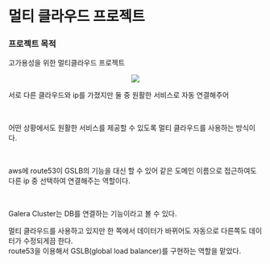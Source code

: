 # 멀티 클라우드 프로젝트

### 프로젝트 목적
고가용성을 위한 멀티클라우드 프로젝트
<p align="center">
  <img src="https://github.com/rubyjane16/GSLB/assets/89911621/e518a1e8-1269-4f1b-9126-ea1802b19d00">
</p>
<p>

 서로 다른 클라우드와 ip를 가졌지만 둘 중 원활한 서비스로 자동 연결해주어 

<br>

어떤 상황에서도 원활한 서비스를 제공할 수 있도록 멀티 클라우드를 사용하는 방식이다. 

<br>

aws에 route53이 GSLB의 기능을 대신 할 수 있어 같은 도메인 이름으로 접근하여도 다른 ip 중 선택하여 연결해주는 역할이다.

<br>

Galera Cluster는 DB를 연결하는 기능이라고 볼 수 있다.
<br>

멀티 클라우드를 사용하고 있지만 한 쪽에서 데이터가 바뀌어도 자동으로 다른쪽도 데이터가 수정되게끔 한다. 
<br>
route53을 이용해서 GSLB(global load balancer)를 구현하는 역할을 맡았다. 
</p>
  
